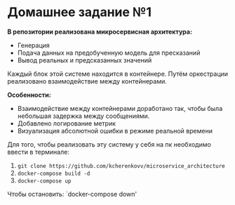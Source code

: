 # Домашнее задание №1
**В репозитории реализована микросервисная архитектура:**

* Генерация
* Подача данных на предобученную модель для пресказаний
* Вывод реальных и предсказанных значений

Каждый блок этой системе находится в контейнере. 
Путём оркестрации реализовано взаимодействие между контейнерами.

**Особенности:**
* Взаимодействие между контейнерами доработано так, чтобы была небольшая задержка между сообщениями.
* Добавлено логирование метрик
* Визуализация абсолютной ошибки в режиме реальной времени

Для того, чтобы реализовать эту систему у себя на пк необходимо ввести в терминале:
1. `git clone https://github.com/kcherenkovv/microservice_architecture`
2. `docker-compose build -d`
3. `docker-compose up`

Чтобы остановить: `docker-compose down'
